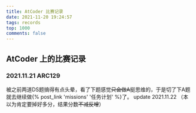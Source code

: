 ```yaml
---
title: AtCoder 比赛记录
date: 2021-11-20 19:24:57
tags: records
top: 1000
comments: false
---
```


## AtCoder 上的比赛记录

### 2021.11.21 ARC129
被之前两道DS题搞得有点头晕，看了下题感觉~~只会做A~~挺思维的，于是切了下A题就去继续做{% post_link 'missions' '任务计划' %}了。
update 2021.11.22 （本以为肯定要掉好多分，结果分数~~不减反增~~）
